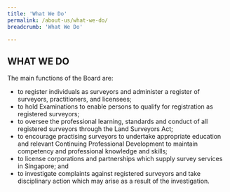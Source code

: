 ```yaml
---
title: 'What We Do'
permalink: /about-us/what-we-do/
breadcrumb: 'What We Do'

---
```



WHAT WE DO
---

The main functions of the Board are: <br>

* to register individuals as surveyors and administer a register of surveyors, practitioners, and licensees;
* to hold Examinations to enable persons to qualify for registration as registered surveyors;
* to oversee the professional learning, standards and conduct of all registered surveyors through the Land Surveyors Act;
* to encourage practising surveyors to undertake appropriate education and relevant Continuing Professional Development to maintain competency and professional knowledge and skills;
* to license corporations and partnerships which supply survey services in Singapore; and
* to investigate complaints against registered surveyors and take disciplinary action which may arise as a result of the investigation.

